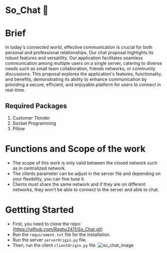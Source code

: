 # So_Chat :speech_balloon: 

# Brief
In today's connected world, effective communication is crucial for both personal and professional relationships. Our chat proposal highlights its robust features and versatility. Our application facilitates seamless communication among multiple users on a single server, catering to diverse needs such as small team collaboration, friends networks, or community discussions. This proposal explores the application's features, functionality, and benefits, demonstrating its ability to enhance communication by providing a secure, efficient, and enjoyable platform for users to connect in real-time.

## Required Packages

1. Customer Tkinder
2. Socket Programming
3. Pillow

# Functions and Scope of the work

- The scope of this work is only valid between the closed network such as in centralized network.
- The clients parameter can be adjust in the server file and depending on your flexibility, you can fine tune it.
- Clients must share the same network and if they are on different networks, they won’t be able to connect to the server and able to chat.

# Gettting Started

- First, you need to clone the repo: (https://github.com/Raghu2411/So_Chat.git)
- Run the `requirement.txt` file for the installation.
- Run the server `serverOrigin.py` file.
- Then, run the client `clientOrigin.py` file.
![so_chat_image](https://github.com/Raghu2411/So_Chat/assets/40447264/a47c8035-40c2-473d-ac38-7347478b3447)
